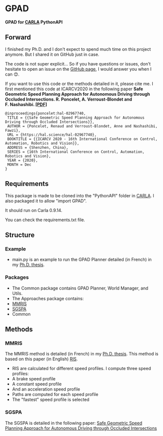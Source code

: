# GPAD
__GPAD for [CARLA](https://github.com/carla-simulator/carla) PythonAPI__

## Forward
I finished my Ph.D. and I don't expect to spend much time on this project anymore.
But I shared it on GitHub just in case.

The code is not super explicit... 
So if you have questions or issues,
don't hesitate to open an issue on the [GitHub page](https://github.com/renaudponcelet/GPAD),
I would answer you when I can :blush:.

If you want to use this code or the methods detailed in it, please cite me.
I first mentioned this code at ICARCV2020 in the following paper __Safe Geometric Speed Planning Approach
for Autonomous Driving through Occluded Intersections.
R. Poncelet, A. Verroust-Blondet and F. Nashashibi. [[PDF]](https://hal.science/hal-02967740v2/document)__
```
@inproceedings{poncelet:hal-02967740,
 TITLE = {{Safe Geometric Speed Planning Approach for Autonomous Driving through Occluded Intersections}},
 AUTHOR = {Poncelet, Renaud and Verroust-Blondet, Anne and Nashashibi, Fawzi},
 URL = {https://hal.science/hal-02967740},
 BOOKTITLE = {{ICARCV 2020 - 16th International Conference on Control, Automation, Robotics and Vision}},
 ADDRESS = {Shenzhen, China},
 SERIES = {16th International Conference on Control, Automation, Robotics and Vision},
 YEAR = {2020},
 MONTH = Dec
}
```

## Requirements

This package is made to be cloned into the "PythonAPI" folder in [CARLA](https://github.com/carla-simulator/carla).
I also packaged it to allow "import GPAD".

It should run on Carla 0.9.14.

You can check the requirements.txt file.

## Structure

### Example
- main.py is an example to run the GPAD Planner detailed (in French) in my [Ph.D. thesis](https://renaudponcelet.zetmus.fr/these.pdf).

### Packages
- The Common package contains GPAD Planner, World Manager, and Utils.
- The Approaches package contains:
- [MMRIS](#MMRIS)
- [SGSPA](#SGSPA)
- Common

## Methods

### MMRIS
The MMRIS method is detailed (in French) in my [Ph.D. thesis](https://renaudponcelet.zetmus.fr/these.pdf).
This method is based on this paper (in English) [RIS](https://inria.hal.science/hal-01903318).
- RIS are calculated for different speed profiles. I compute three speed profiles: 
- A brake speed profile
- A constant speed profile
- And an acceleration speed profile
- Paths are computed for each speed profile
- The "fastest" speed profile is selected

### SGSPA
The SGSPA is detailed in the following paper:
[Safe Geometric Speed Planning Approach for Autonomous Driving through Occluded Intersections](https://hal.science/hal-02967740v2)